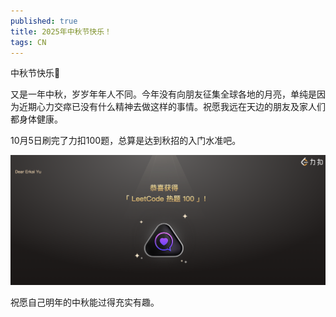```yaml
---
published: true
title: 2025年中秋节快乐！
tags: CN
---
```


中秋节快乐🎑

又是一年中秋，岁岁年年人不同。今年没有向朋友征集全球各地的月亮，单纯是因为近期心力交瘁已没有什么精神去做这样的事情。祝愿我远在天边的朋友及家人们都身体健康。

10月5日刷完了力扣100题，总算是达到秋招的入门水准吧。

![力扣100题](/images/posts/25midautumn/leetcode.png)

祝愿自己明年的中秋能过得充实有趣。
